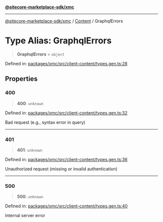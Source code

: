 [**@sitecore-marketplace-sdk/xmc**](../../../../README.md)

***

[@sitecore-marketplace-sdk/xmc](../../../../README.md) / [Content](../README.md) / GraphqlErrors

# Type Alias: GraphqlErrors

> **GraphqlErrors** = `object`

Defined in: [packages/xmc/src/client-content/types.gen.ts:28](https://github.com/Sitecore/marketplace-sdk/blob/e3ec55ede335ad59ac5875d32f0d68c50e7bc899/packages/xmc/src/client-content/types.gen.ts#L28)

## Properties

### 400

> **400**: `unknown`

Defined in: [packages/xmc/src/client-content/types.gen.ts:32](https://github.com/Sitecore/marketplace-sdk/blob/e3ec55ede335ad59ac5875d32f0d68c50e7bc899/packages/xmc/src/client-content/types.gen.ts#L32)

Bad request (e.g., syntax error in query)

***

### 401

> **401**: `unknown`

Defined in: [packages/xmc/src/client-content/types.gen.ts:36](https://github.com/Sitecore/marketplace-sdk/blob/e3ec55ede335ad59ac5875d32f0d68c50e7bc899/packages/xmc/src/client-content/types.gen.ts#L36)

Unauthorized request (missing or invalid authentication)

***

### 500

> **500**: `unknown`

Defined in: [packages/xmc/src/client-content/types.gen.ts:40](https://github.com/Sitecore/marketplace-sdk/blob/e3ec55ede335ad59ac5875d32f0d68c50e7bc899/packages/xmc/src/client-content/types.gen.ts#L40)

Internal server error
